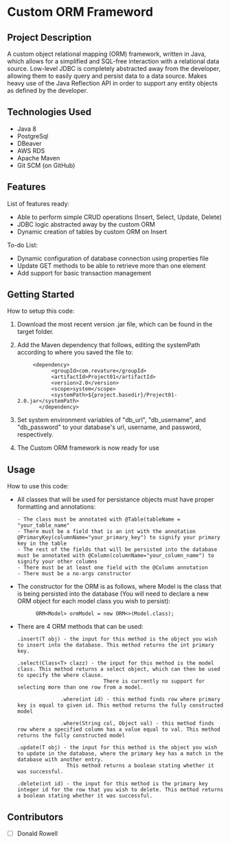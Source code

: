 # Custom ORM Frameword
## Project Description
A custom object relational mapping (ORM) framework, written in Java, which allows for a simplified and SQL-free interaction with a relational data source. Low-level JDBC is completely abstracted away from the developer, allowing them to easily query and persist data to a data source. Makes heavy use of the Java Reflection API in order to support any entity objects as defined by the developer.
## Technologies Used
- Java 8
- PostgreSql
- DBeaver
- AWS RDS
- Apache Maven
- Git SCM (on GitHub)

## Features
List of features ready:
- Able to perform simple CRUD operations (Insert, Select, Update, Delete)
- JDBC logic abstracted away by the custom ORM
- Dynamic creation of tables by custom ORM on Insert

To-do List:
- Dynamic configuration of database connection using properties file
- Update GET methods to be able to retrieve more than one element
- Add support for basic transaction management

## Getting Started
How to setup this code:
1. Download the most recent version .jar file, which can be found in the target folder.
2. Add the Maven dependency that follows, editing the systemPath according to where you saved the file to:
      
            <dependency>
                  <groupId>com.revature</groupId>
                  <artifactId>Project01</artifactId>
                  <version>2.0</version>
                  <scope>system</scope>
                  <systemPath>${project.basedir}/Project01-2.0.jar</systemPath>
              </dependency>
3. Set system environment variables of "db_url", "db_username", and "db_password" to your database's url, username, and password, respectively.
4. The Custom ORM framework is now ready for use
## Usage
How to use this code:
- All classes that will be used for persistance objects must have proper formatting and annotations:

      - The class must be annotated with @Table(tableName = "your_table_name"
      - There must be a field that is an int with the annotation @PrimaryKey(columnName="your_primary_key") to signify your primary key in the table
      - The rest of the fields that will be persisted into the database must be annotated with @Column(columnName="your_column_name") to signify your other columns
      - There must be at least one field with the @Column annotation
      - There must be a no-args constructor
- The constructor for the ORM is as follows, where Model is the class that is being persisted into the database (You will need to declare a new ORM object for each model class you wish to persist):

            ORM<Model> ormModel = new ORM<>(Model.class);
- There are 4 ORM methods that can be used:
      
      .insert(T obj) - the input for this method is the object you wish to insert into the database. This method returns the int primary key.
      
      .select(Class<T> clazz) - the input for this method is the model class. This method returns a select object, which can then be used to specify the where clause.
                                  There is currently no support for selecting more than one row from a model.
                   
                    .where(int id) - this method finds row where primary key is equal to given id. This method returns the fully constructed model
                    
                    .where(String col, Object val) - this method finds row where a specified column has a value equal to val. This method returns the fully constructed model
      
      .update(T obj) - the input for this method is the object you wish to update in the database, where the primary key has a match in the database with another entry.
                      This method returns a boolean stating whether it was successful.
      
      .delete(int id) - the input for this method is the primary key integer id for the row that you wish to delete. This method returns a boolean stating whether it was successful.
## Contributors
- [ ] Donald Rowell

